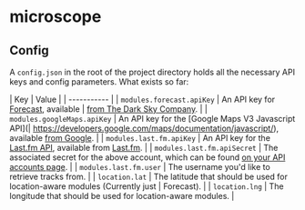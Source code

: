 microscope
==========

## Config

A `config.json` in the root of the project directory holds all the necessary API keys and config parameters. What exists so far:

| Key | Value |
| ----------- |
| `modules.forecast.apiKey` | An API key for [Forecast](https://developer.forecast.io/), available | [from The Dark Sky Company](https://developer.forecast.io/register). |
| `modules.googleMaps.apiKey` | An API key for the [Google Maps V3 Javascript API](| https://developers.google.com/maps/documentation/javascript/), available [from Google](https://developers.google.com/maps/documentation/javascript/tutorial#api_key). |
| `modules.last.fm.apiKey` | An API key for the [Last.fm API](http://www.last.fm/api), available from [Last.fm](http://www.last.fm/api/account/create). |
| `modules.last.fm.apiSecret` | The associated secret for the above account, which can be found [on your API accounts page](http://www.last.fm/api/accounts). |
| `modules.last.fm.user` | The username you'd like to retrieve tracks from. |
| `location.lat` | The latitude that should be used for location-aware modules (Currently just | Forecast). |
| `location.lng` | The longitude that should be used for location-aware modules. |
